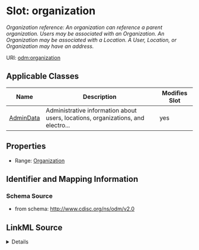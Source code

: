 # Slot: organization


_Organization reference: An organization can reference a parent organization. Users may be associated with an Organization. An Organization may be associated with a Location. A User, Location, or Organization may have an address._



URI: [odm:organization](http://www.cdisc.org/ns/odm/v2.0/organization)



<!-- no inheritance hierarchy -->




## Applicable Classes

| Name | Description | Modifies Slot |
| --- | --- | --- |
[AdminData](AdminData.md) | Administrative information about users, locations, organizations, and electro... |  yes  |







## Properties

* Range: [Organization](Organization.md)





## Identifier and Mapping Information







### Schema Source


* from schema: http://www.cdisc.org/ns/odm/v2.0




## LinkML Source

<details>
```yaml
name: organization
description: 'Organization reference: An organization can reference a parent organization.
  Users may be associated with an Organization. An Organization may be associated
  with a Location. A User, Location, or Organization may have an address.'
from_schema: http://www.cdisc.org/ns/odm/v2.0
rank: 1000
identifier: false
alias: organization
domain_of:
- AdminData
range: Organization

```
</details>